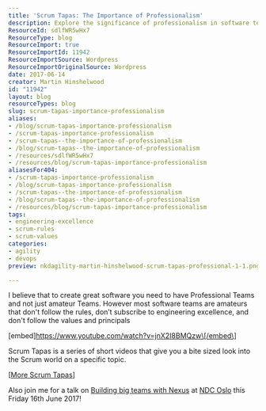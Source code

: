 ```yaml
---
title: 'Scrum Tapas: The Importance of Professionalism'
description: Explore the significance of professionalism in software teams with Scrum Tapas. Discover how to elevate your team's performance and embrace engineering excellence.
ResourceId: sdlfWR5wHx7
ResourceType: blog
ResourceImport: true
ResourceImportId: 11942
ResourceImportSource: Wordpress
ResourceImportOriginalSource: Wordpress
date: 2017-06-14
creator: Martin Hinshelwood
id: "11942"
layout: blog
resourceTypes: blog
slug: scrum-tapas-importance-professionalism
aliases:
- /blog/scrum-tapas-importance-professionalism
- /scrum-tapas-importance-professionalism
- /scrum-tapas--the-importance-of-professionalism
- /blog/scrum-tapas--the-importance-of-professionalism
- /resources/sdlfWR5wHx7
- /resources/blog/scrum-tapas-importance-professionalism
aliasesFor404:
- /scrum-tapas-importance-professionalism
- /blog/scrum-tapas-importance-professionalism
- /scrum-tapas--the-importance-of-professionalism
- /blog/scrum-tapas--the-importance-of-professionalism
- /resources/blog/scrum-tapas-importance-professionalism
tags:
- engineering-excellence
- scrum-rules
- scrum-values
categories:
- agility
- devops
preview: nkdagility-martin-hinshelwood-scrum-tapas-professional-1-1.png

---
```

I believe that to create great software you need to have Professional Teams and not just amateur Teams. However most software teams are amateurs that don't follow the rules, don’t subscribe to engineering excellence, and don't follow the values and principals

\[embed\]https://www.youtube.com/watch?v=jnX2I8BMQzw\[/embed\]

Scrum Tapas is a series of short videos that give you a bite sized look into the Scrum world on a specific topic.

\[[More Scrum Tapas](https://www.youtube.com/playlist?list=PLgDaZD8y4z0B4s9rR8-LtyA18DurYu-51)\]

Also join me for a talk on [Building big teams with Nexus](http://ndcoslo.com/talk/tba-21/) at [NDC Oslo](http://ndcoslo.com) this Friday 16th June 2017!
